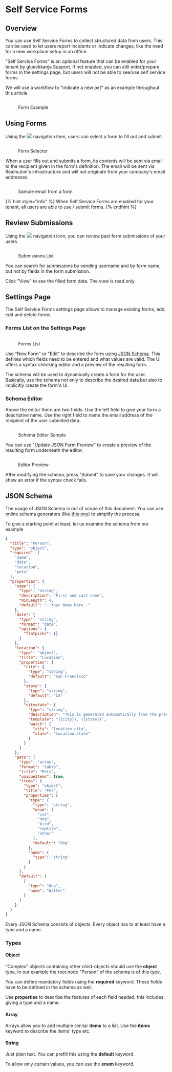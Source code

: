 # Self Service Forms

## Overview

You can use Self Service Forms to collect structured data from users. This can be used to let users report incidents or indicate changes, like the need for a new workplace setup in an office.

"Self Service Forms" is an optional feature that can be enabled for your tenant by glueckkanja Support. If not enabled, you can still enter/prepare forms in the settings page, but users will not be able to see/use self service forms.

We will use a workflow to "indicate a new pet" as an example throughout this article.

<figure><img src=".gitbook/assets/image (11) (1).png" alt=""><figcaption><p>Form Example</p></figcaption></figure>

## Using Forms

Using the ![](<.gitbook/assets/image (7) (1).png>) navigation item, users can select a form to fill out and submit.

<figure><img src=".gitbook/assets/image (17).png" alt=""><figcaption><p>Form Selector</p></figcaption></figure>

When a user fills out and submits a form, its contents will be sent via email to the recipient given in the form's definition. The email will be sent via RealmJoin's infrastructure and will not originate from your company's email addresses.

<figure><img src=".gitbook/assets/image (14).png" alt=""><figcaption><p>Sample email from a form</p></figcaption></figure>

{% hint style="info" %}
When Self Service Forms are enabled for your tenant, all users are able to use / submit forms.
{% endhint %}

## Review Submissions

Using the ![](<.gitbook/assets/image (15) (1).png>) navigation icon, you can review past form submissions of your users.

<figure><img src=".gitbook/assets/image (30).png" alt=""><figcaption><p>Submissions List</p></figcaption></figure>

You can search for submissions by sending username and by form name, but not by fields in the form submission.

Click "View" to see the filled form data. The view is read only.

## Settings Page

The Self Service Forms settings page allows to manage existing forms, add, edit and delete forms.

### Forms List on the Settings Page

<figure><img src=".gitbook/assets/image (13) (3) (1).png" alt=""><figcaption><p>Forms List</p></figcaption></figure>

Use "New Form" or "Edit" to describe the form using [JSON Schema](https://json-schema.org/). This defines which fields need to be entered and what values are valid. The UI offers a syntax checking editor and a preview of the resulting form.

The schema will be used to dynamically create a form for the user. Basically, use the schema not only to describe the desired data but also to implicitly create the form's UI.

### Schema Editor

Above the editor there are two fields. Use the left field to give your form a descriptive name. Use the right field to name the email address of the recipient of the user submited data.

<figure><img src=".gitbook/assets/image (16) (3).png" alt=""><figcaption><p>Schema Editor Sample</p></figcaption></figure>

You can use "Update JSON Form Preview" to create a preview of the resulting form underneath the editor.

<figure><img src=".gitbook/assets/image (15) (4).png" alt=""><figcaption><p>Editor Preview</p></figcaption></figure>

After modifying the schema, press "Submit" to save your changes. It will show an error if the syntax check fails.

## JSON Schema

The usage of JSON Schema is out of scope of this document. You can use online schema generators (like [this one](https://www.jsonschema.net/app)) to simplify the process.

To give a starting point at least, let us examine the schema from our example

```json
{
  "title": "Person",
  "type": "object",
  "required": [
    "name",
    "date",
    "location",
    "pets"
  ],
  "properties": {
    "name": {
      "type": "string",
      "description": "First and Last name",
      "minLength": 4,
      "default": "- Your Name here -"
    },
    "date": {
      "type": "string",
      "format": "date",
      "options": {
        "flatpickr": {}
      }
    },
    "location": {
      "type": "object",
      "title": "Location",
      "properties": {
        "city": {
          "type": "string",
          "default": "San Francisco"
        },
        "state": {
          "type": "string",
          "default": "CA"
        },
        "citystate": {
          "type": "string",
          "description": "This is generated automatically from the previous two fields",
          "template": "{{city}}, {{state}}",
          "watch": {
            "city": "location.city",
            "state": "location.state"
          }
        }
      }
    },
    "pets": {
      "type": "array",
      "format": "table",
      "title": "Pets",
      "uniqueItems": true,
      "items": {
        "type": "object",
        "title": "Pet",
        "properties": {
          "type": {
            "type": "string",
            "enum": [
              "cat",
              "dog",
              "bird",
              "reptile",
              "other"
            ],
            "default": "dog"
          },
          "name": {
            "type": "string"
          }
        }
      },
      "default": [
        {
          "type": "dog",
          "name": "Walter"
        }
      ]
    }
  }
}
```

Every JSON Schema consists of objects. Every object has to at least have a type and a name.

### Types

#### Object

"Complex" objects containing other child-objects should use the **object** type. In our example the root node "Person" of the schema is of this type.

You can define mandatory fields using the **required** keyword. These fields have to be defined in the schema as well.

Use **properties** to describe the features of each field needed, this includes giving a type and a name.

#### Array

Arrays allow you to add multiple similar **items** to a list. Use the **items** keyword to describe the items' type etc.

#### String

Just plain text. You can prefill this using the **default** keyword.

To allow only certain values, you can use the **enum** keyword.
